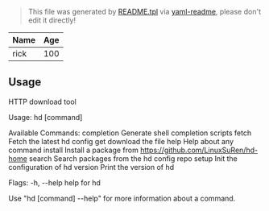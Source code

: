 > This file was generated by [README.tpl](README.tpl) via [yaml-readme](https://github.com/LinuxSuRen/yaml-readme), please don't edit it directly!

| Name | Age |
|---|---|
| rick | 100 |

## Usage
HTTP download tool

Usage:
  hd [command]

Available Commands:
  completion  Generate shell completion scripts
  fetch       Fetch the latest hd config
  get         download the file
  help        Help about any command
  install     Install a package from https://github.com/LinuxSuRen/hd-home
  search      Search packages from the hd config repo
  setup       Init the configuration of hd
  version     Print the version of hd

Flags:
  -h, --help   help for hd

Use &#34;hd [command] --help&#34; for more information about a command.

